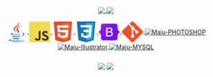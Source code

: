 <div align="center">
  <a href="https://github.com/mrjulia22">
  <img height="180em" align="center" src="https://github-readme-stats.vercel.app/api?username=mrjulia22&show_icons=true&theme=graywhite&include_all_commits=true&count_private=true"/>
  <img height="180em" align="center" src="https://github-readme-stats.vercel.app/api/top-langs/?username=mrjulia22&layout=compact&langs_count=7&theme=graywhite"/>
</div>

</div align="center">
<div style="display: inline_block" align="center" ><br>
  <img align="center" alt="Maju-JAVA" height="50" width="50" src="https://raw.githubusercontent.com/devicons/devicon/master/icons/java/java-original.svg">
  <width: 1000px;>
  <img align="center" alt="Maju-JAVASCRIPT" height="50" width="50" src="https://raw.githubusercontent.com/devicons/devicon/master/icons/javascript/javascript-original.svg">
  <img align="center" alt="Maju-HTML5" height="50" width="50" src="https://raw.githubusercontent.com/devicons/devicon/master/icons/html5/html5-original.svg">
  <img align="center" alt="Maju-CSS3" height="50" width="50" src="https://raw.githubusercontent.com/devicons/devicon/master/icons/css3/css3-original.svg">
  <img align="center" alt="Maju-BOOTSTRAP" height="50" width="50" src="https://raw.githubusercontent.com/devicons/devicon/master/icons/bootstrap/bootstrap-original.svg">
  <img align="center" alt="Maju-GIT" height="50" width="50" src="https://raw.githubusercontent.com/devicons/devicon/master/icons/git/git-original.svg">
  <img align="center" alt="Maju-PHOTOSHOP" height="50" width="50" src="https://cdn.jsdelivr.net/gh/devicons/devicon/icons/photoshop/photoshop-plain.svg">
  <img align="center" alt="Maju-Illustrator" height="50" width="50" src="https://cdn.jsdelivr.net/gh/devicons/devicon/icons/illustrator/illustrator-line.svg">
  <img align="center" alt="Maju-MYSQL" height="50" width="50" src="https://cdn.jsdelivr.net/gh/devicons/devicon/icons/mysql/mysql-original.svg"> 
</div>
  
  ##

<div align="center"> 
  <a href = "mailto:maria.jaraujo@ufpe.br"><img src="https://img.shields.io/badge/Gmail-D14836?style=for-the-badge&logo=gmail&logoColor=white" target="_blank"></a>
  <a href="https://www.linkedin.com/in/maria-julia-lemos-048326146/"_blank"><img src="https://img.shields.io/badge/-LinkedIn-%230077B5?style=for-the-badge&logo=linkedin&logoColor=white" target="_blank"></a> 

</div>
